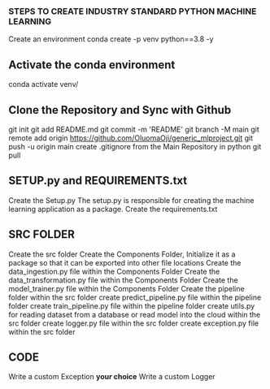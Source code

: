 ### STEPS TO CREATE INDUSTRY STANDARD PYTHON MACHINE LEARNING
Create an environment
conda create -p venv python==3.8 -y

## Activate the conda environment
conda activate venv/

## Clone the Repository and Sync with Github
git init
git add README.md
git commit -m 'README'
git branch -M main
git remote add origin https://github.com/OluomaOji/generic_mlproject.git
git push -u origin main
create .gitignore from the Main Repository in python
git pull

## SETUP.py and REQUIREMENTS.txt
Create the Setup.py
The setup.py is responsible for creating the machine learning application as a package.
Create the requirements.txt

## SRC FOLDER
Create the src folder
Create the Components Folder, Initialize it as a package so that it can be exported into other file locations
Create the data_ingestion.py file within the Components Folder
Create the data_transformation.py file within the Components Folder
Create the model_trainer.py file within the Components Folder
Create the pipeline folder within the src folder
create predict_pipeline.py file within the pipeline folder
create train_pipeline.py file within the pipeline folder
create utils.py for reading dataset from a database or read model into the cloud within the src folder
create logger.py file within the src folder
create exception.py file within the src folder

## CODE
Write a custom Exception **your choice**
Write a custom Logger